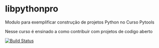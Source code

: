# libpythonpro
Modulo para exemplificar construção de projetos Python no Curso Pytools

Nesse curso é ensinado a como contribuir com projetos de codigo aberto 


[![Build Status](https://travis-ci.com/joaonetoeng/libpythonpro.svg?branch=master)](https://travis-ci.com/joaonetoeng/libpythonpro)
